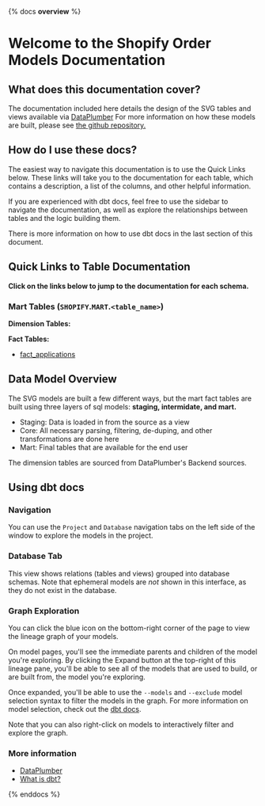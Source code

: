 {% docs __overview__ %}

# Welcome to the Shopify Order Models Documentation

## **What does this documentation cover?**
The documentation included here details the design of the SVG tables and views available via [DataPlumber](https://dataplumbers.co/) For more information on how these models are built, please see [the github repository.](https://github.com/ukokobili/data_plumber_modeling)

## **How do I use these docs?**
The easiest way to navigate this documentation is to use the Quick Links below. These links will take you to the documentation for each table, which contains a description, a list of the columns, and other helpful information.

If you are experienced with dbt docs, feel free to use the sidebar to navigate the documentation, as well as explore the relationships between tables and the logic building them.

There is more information on how to use dbt docs in the last section of this document.

## **Quick Links to Table Documentation**

**Click on the links below to jump to the documentation for each schema.**

### Mart Tables (`SHOPIFY`.`MART`.`<table_name>`)

**Dimension Tables:**

**Fact Tables:**
- [fact_applications](#!/model/model.data_plumber_model.fct_shopify_orders)


## **Data Model Overview**

The SVG models are built a few different ways, but the mart fact tables are built using three layers of sql models: **staging, intermidate, and mart.**

- Staging: Data is loaded in from the source as a view
- Core: All necessary parsing, filtering, de-duping, and other transformations are done here
- Mart: Final tables that are available for the end user

The dimension tables are sourced from DataPlumber's Backend sources.


## **Using dbt docs**
### Navigation

You can use the ```Project``` and ```Database``` navigation tabs on the left side of the window to explore the models in the project.

### Database Tab

This view shows relations (tables and views) grouped into database schemas. Note that ephemeral models are *not* shown in this interface, as they do not exist in the database.

### Graph Exploration

You can click the blue icon on the bottom-right corner of the page to view the lineage graph of your models.

On model pages, you'll see the immediate parents and children of the model you're exploring. By clicking the Expand button at the top-right of this lineage pane, you'll be able to see all of the models that are used to build, or are built from, the model you're exploring.

Once expanded, you'll be able to use the ```--models``` and ```--exclude``` model selection syntax to filter the models in the graph. For more information on model selection, check out the [dbt docs](https://docs.getdbt.com/docs/model-selection-syntax).

Note that you can also right-click on models to interactively filter and explore the graph.


### **More information**
- [DataPlumber](https://dataplumbers.co/)
- [What is dbt?](https://docs.getdbt.com/docs/introduction)

{% enddocs %}